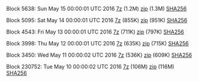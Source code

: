 Block 5638: Sun May 15 00:00:01 UTC 2016 [7z]() (1.2M) [zip]() (1.3M) [SHA256]()

Block 5095: Sat May 14 00:00:01 UTC 2016 [7z](https://transfer.sh/C2NaK/bootstrap.dat.20160514.7z) (855K) [zip](https://transfer.sh/nq0xU/bootstrap.dat.20160514.zip) (951K) [SHA256](https://transfer.sh/17EId/sha256.txt)

Block 4543: Fri May 13 00:00:01 UTC 2016 [7z](https://transfer.sh/VK4Ok/bootstrap.dat.20160513.7z) (711K) [zip](https://transfer.sh/zIyIY/bootstrap.dat.20160513.zip) (797K) [SHA256](https://transfer.sh/fGt68/sha256.txt)

Block 3998: Thu May 12 00:00:01 UTC 2016 [7z](https://transfer.sh/2Bjtv/bootstrap.dat.20160512.7z) (635K) [zip](https://transfer.sh/qUzKb/bootstrap.dat.20160512.zip) (715K) [SHA256](https://transfer.sh/rgdwU/sha256.txt)

Block 3450: Wed May 11 00:00:02 UTC 2016 [7z](https://transfer.sh/hiwio/bootstrap.dat.20160511.7z) (536K) [zip](https://transfer.sh/tJhHX/bootstrap.dat.20160511.zip) (609K) [SHA256](https://transfer.sh/EkokH/sha256.txt)

Block 230752: Tue May 10 00:00:02 UTC 2016 [7z](https://transfer.sh/aiiZu/bootstrap.dat.20160510.7z) (106M) [zip](https://transfer.sh/GKacI/bootstrap.dat.20160510.zip) (116M) [SHA256](https://transfer.sh/4oFip/sha256.txt)
